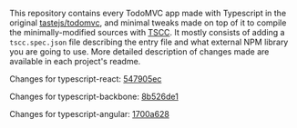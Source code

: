 This repository contains every TodoMVC app made with Typescript in the original [tastejs/todomvc](https://github.com/tastejs/todomvc), and minimal tweaks made on top of it to compile the minimally-modified sources with [TSCC](https://github.com/theseanl/tscc). It mostly consists of adding a `tscc.spec.json` file describing the entry file and what external NPM library you are going to use. More detailed description of changes made are available in each project's readme.

Changes for typescript-react: [547905ec](https://github.com/theseanl/todomvc/commit/547905ec2a5ec7875ea62cf0e9883d21ac5df5f8)

Changes for typescript-backbone: [8b526de1](https://github.com/theseanl/todomvc/commit/8b526de1fd06f0c78c7b4f24a7e9567adaf98219)

Changes for typescript-angular: [1700a628](https://github.com/theseanl/todomvc/commit/1700a628b6c1fddc29733af1d2a95f9e8501492e)
